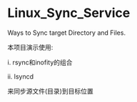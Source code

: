 # Linux_Sync_Service
Ways to Sync target Directory and Files.

本项目演示使用:

i. rsync和inofity的组合

ii. lsyncd

来同步源文件(目录)到目标位置
